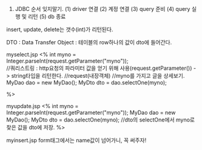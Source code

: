 1. JDBC 순서 잊지말기.
(1) driver 연결
(2) 계정 연결
(3) query 준비
(4) query 실행 및 리턴
(5) db 종료

insert, update, delete는 갯수(int)가 리턴된다.

DTO : Data Transfer Object : 테이블의 row하나의 값이 dto에 들어간다.

myselect.jsp
<%
	int myno = Integer.parseInt(request.getParameter("myno"));  
    //쿼리스트링 : http요청의 파라미터 값을 얻기 위해 사용(request.getParameter()) -> string타입을 리턴한다.
	//request(내장객체)
    //myno를 가지고 글을 상세보기.
	MyDao dao = new MyDao();
	MyDto dto = dao.selectOne(myno);

%>

myupdate.jsp
<%
	int myno = Integer.parseInt(request.getParameter("myno"));
	MyDao dao = new MyDao();
	MyDto dto = dao.selectOne(myno);  //dto의 selectOne에서 myno로 찾은 값을 dto에 저장.
%>	

myinsert.jsp
form태그에서는 name값이 넘어가니, 꼭 써주자!

